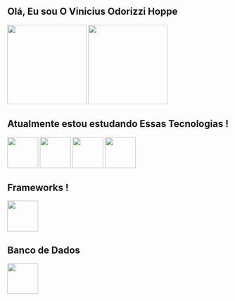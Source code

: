 ## Olá, Eu sou O Vinicius Odorizzi Hoppe

<div>
<img height="180" src="https://github-readme-stats.vercel.app/api?username=ViniciusOdorizziHoppe&theme=dracula&show_icons=true&hide_border=true&count_private=true" />
<img height="180" src="https://github-readme-stats.vercel.app/api/top-langs/?username=ViniciusOdorizziHoppe&theme=dracula&show_icons=true&hide_border=true&layout=compact"  />
</div>

## Atualmente estou estudando Essas Tecnologias !
<div>
 <img  height="70" src="https://cdn.jsdelivr.net/gh/devicons/devicon@latest/icons/html5/html5-original.svg" />
 <img  height="70" src="https://cdn.jsdelivr.net/gh/devicons/devicon@latest/icons/css3/css3-original.svg" />
 <img  height="70" src="https://cdn.jsdelivr.net/gh/devicons/devicon@latest/icons/javascript/javascript-original.svg" />
 <img  height="70" src="https://cdn.jsdelivr.net/gh/devicons/devicon@latest/icons/java/java-original.svg" />
</div>
 
 ## Frameworks !
 <img  height="70" src="https://cdn.jsdelivr.net/gh/devicons/devicon@latest/icons/nodejs/nodejs-original-wordmark.svg" />

 ## Banco de Dados
 <img  height="70" src="https://cdn.jsdelivr.net/gh/devicons/devicon@latest/icons/mysql/mysql-original-wordmark.svg" />
          
          
          
          
 
          
